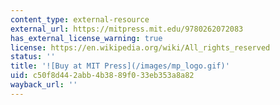 ```yaml
---
content_type: external-resource
external_url: https://mitpress.mit.edu/9780262072083
has_external_license_warning: true
license: https://en.wikipedia.org/wiki/All_rights_reserved
status: ''
title: '![Buy at MIT Press](/images/mp_logo.gif)'
uid: c50f8d44-2abb-4b38-89f0-33eb353a8a82
wayback_url: ''
---
```

